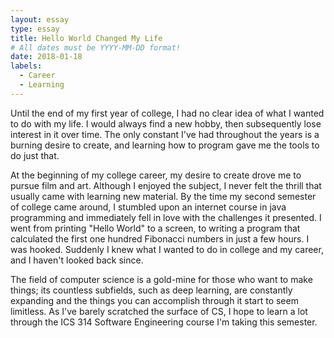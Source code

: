 ```yaml
---
layout: essay
type: essay
title: Hello World Changed My Life
# All dates must be YYYY-MM-DD format!
date: 2018-01-18
labels:
  - Career
  - Learning
---
```


Until the end of my first year of college, I had no clear idea of what I wanted to do with my life. I would always find a new hobby, then subsequently lose interest in it over time. The only constant I've had throughout the years is a burning desire to create, and learning how to program gave me the tools to do just that.

At the beginning of my college career, my desire to create drove me to pursue film and art. Although I enjoyed the subject, I never felt the thrill that usually came with learning new material. By the time my second semester of college came around, I stumbled upon an internet course in java programming and immediately fell in love with the challenges it presented. I went from printing "Hello World" to a screen, to writing a program that calculated the first one hundred Fibonacci numbers in just a few hours. I was hooked. Suddenly I knew what I wanted to do in college and my career, and I haven't looked back since.

The field of computer science is a gold-mine for those who want to make things; its countless subfields, such as deep learning, are constantly expanding and the things you can accomplish through it start to seem limitless. As I've barely scratched the surface of CS, I hope to learn a lot through the ICS 314 Software Engineering course I'm taking this semester.


